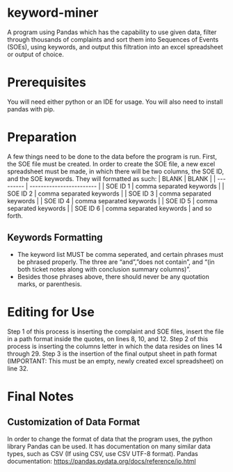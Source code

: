 # keyword-miner
A program using Pandas which has the capability to use given data, filter through thousands of complaints and sort them into Sequences of Events (SOEs), using keywords, and output this filtration into an excel spreadsheet or output of choice.
# Prerequisites
You will need either python or an IDE for usage.
You will also need to install pandas with pip.
# Preparation
A few things need to be done to the data before the program is run. First, the SOE file must be created. In order to create the SOE file, a new excel spreadsheet must be made, in which there will be two columns, the SOE ID, and the SOE keywords. They will formatted as such: 
| BLANK     | BLANK                    |
| --------- | ------------------------ |
| SOE ID 1  | comma separated keywords |
| SOE ID 2  | comma separated keywords |
| SOE ID 3  | comma separated keywords |
| SOE ID 4  | comma separated keywords |
| SOE ID 5  | comma separated keywords |
| SOE ID 6  | comma separated keywords | and so forth.

## Keywords Formatting
- The keyword list MUST be comma seperated, and certain phrases must be phrased
properly. The three are “and”,”does not contain”, and “(in both ticket notes along with
conclusion summary columns)”.
-  Besides those phrases above, there should never be any quotation marks, or parenthesis.
# Editing for Use
Step 1 of this process is inserting the complaint and SOE files, insert the file in a path format inside the quotes, on lines 8, 10, and 12.
Step 2 of this process is inserting the columns letter in which the data resides on lines 14 through 29.
Step 3 is the insertion of the final output sheet in path format (IMPORTANT: This must be an empty, newly created excel spreadsheet) on line 32.
# Final Notes 
## Customization of Data Format
In order to change the format of data that the program uses, the python library Pandas can be used. It has documentation on many similar data types, such as CSV (If using CSV, use CSV UTF-8 format). Pandas documentation: https://pandas.pydata.org/docs/reference/io.html
